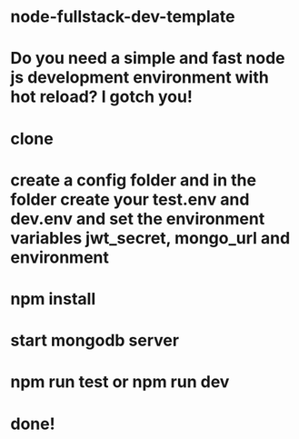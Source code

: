 # node-fullstack-dev-template
# Do you need a simple and fast node js development environment with hot reload? I gotch you!


# clone
# create a config folder and in the folder create your test.env and dev.env and set the environment variables jwt_secret, mongo_url and environment
# npm install
# start mongodb server
# npm run test or npm  run dev
# done!
